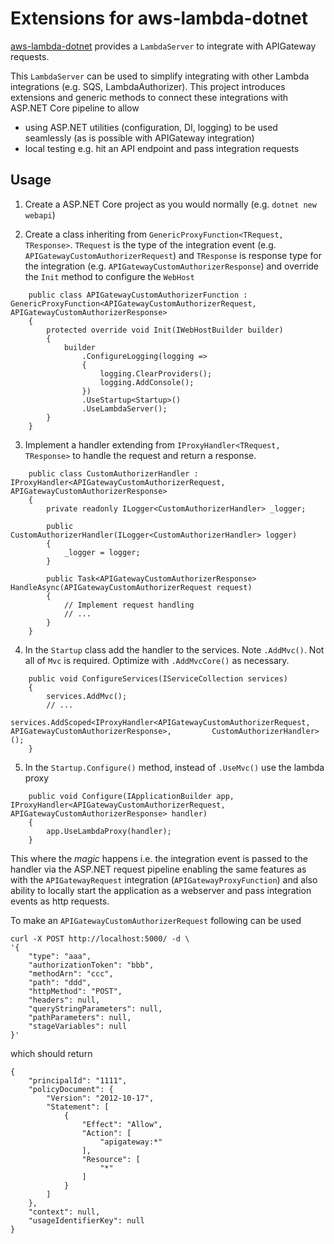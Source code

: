 # Extensions for aws-lambda-dotnet

[aws-lambda-dotnet](https://github.com/aws/aws-lambda-dotnet) provides a `LambdaServer` to integrate with APIGateway requests.

This `LambdaServer` can be used to simplify integrating with other Lambda integrations (e.g. SQS, LambdaAuthorizer). This project introduces extensions and generic methods to connect these integrations with ASP.NET Core pipeline to allow
- using ASP.NET utilities (configuration, DI, logging) to be used seamlessly (as is possible with APIGateway integration)
- local testing e.g. hit an API endpoint and pass integration requests

## Usage

1. Create a ASP.NET Core project as you would normally (e.g. `dotnet new webapi`)

2. Create a class inheriting from `GenericProxyFunction<TRequest, TResponse>`. `TRequest` is the type of the integration event (e.g. `APIGatewayCustomAuthorizerRequest`) and `TResponse` is response type for the integration (e.g. `APIGatewayCustomAuthorizerResponse`) and override the `Init` method to configure the `WebHost`

```
    public class APIGatewayCustomAuthorizerFunction : GenericProxyFunction<APIGatewayCustomAuthorizerRequest, APIGatewayCustomAuthorizerResponse>
    {
        protected override void Init(IWebHostBuilder builder)
        {
            builder
                .ConfigureLogging(logging =>
                {
                    logging.ClearProviders();
                    logging.AddConsole();
                })
                .UseStartup<Startup>()
                .UseLambdaServer();
        }
    }
```

3. Implement a handler extending from `IProxyHandler<TRequest, TResponse>` to handle the request and return a response.

```
    public class CustomAuthorizerHandler : IProxyHandler<APIGatewayCustomAuthorizerRequest, APIGatewayCustomAuthorizerResponse>
    {
        private readonly ILogger<CustomAuthorizerHandler> _logger;

        public CustomAuthorizerHandler(ILogger<CustomAuthorizerHandler> logger)
        {
            _logger = logger;
        }

        public Task<APIGatewayCustomAuthorizerResponse> HandleAsync(APIGatewayCustomAuthorizerRequest request)
        {
            // Implement request handling
            // ...
        }
    }
```

4. In the `Startup` class add the handler to the services. Note `.AddMvc()`. Not all of `Mvc` is required. Optimize with `.AddMvcCore()` as necessary. 

```
    public void ConfigureServices(IServiceCollection services)
    {
        services.AddMvc();
        // ... 
        services.AddScoped<IProxyHandler<APIGatewayCustomAuthorizerRequest, APIGatewayCustomAuthorizerResponse>,         CustomAuthorizerHandler>();
    }
```

5. In the `Startup.Configure()` method, instead of `.UseMvc()` use the lambda proxy
```
    public void Configure(IApplicationBuilder app, IProxyHandler<APIGatewayCustomAuthorizerRequest, APIGatewayCustomAuthorizerResponse> handler)
    {
        app.UseLambdaProxy(handler);
    }
```
This where the _magic_ happens i.e. the integration event is passed to the handler via the ASP.NET request pipeline enabling the same features as with the `APIGatewayRequest` integration (`APIGatewayProxyFunction`) and also ability to locally start the application as a webserver and pass integration events as http requests.

To make an `APIGatewayCustomAuthorizerRequest` following can be used
```
curl -X POST http://localhost:5000/ -d \
'{
    "type": "aaa",
    "authorizationToken": "bbb",
    "methodArn": "ccc",
    "path": "ddd",
    "httpMethod": "POST",
    "headers": null,
    "queryStringParameters": null,
    "pathParameters": null,
    "stageVariables": null
}'
```

which should return
```
{
    "principalId": "1111",
    "policyDocument": {
        "Version": "2012-10-17",
        "Statement": [
            {
                "Effect": "Allow",
                "Action": [
                    "apigateway:*"
                ],
                "Resource": [
                    "*"
                ]
            }
        ]
    },
    "context": null,
    "usageIdentifierKey": null
}
